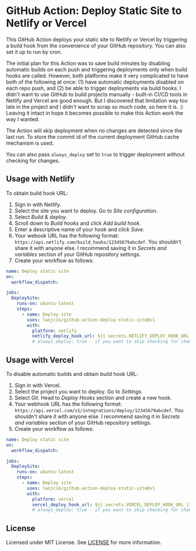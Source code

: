 # GitHub Action: Deploy Static Site to Netlify or Vercel

This GitHub Action deploys your static site to Netlify or Vercel by triggering a build hook from the convenience of your GitHub repository. You can also set it up to run by cron.

The initial plan for this Action was to save build minutes by disabling automatic builds on each push and triggering deployments only when build hooks are called. However, both platforms make it very complicated to have both of the following at once: (1) have automatic deployments disabled on each repo push, and (2) be able to trigger deployments via build hooks. I didn't want to use GitHub to build projects manually - built-in CI/CD tools in Netlify and Vercel are good enough. But I discovered that limitation way too late in the project and I didn't want to scrap so much code, so here it is. :) Leaving it intact in hope it becomes possible to make this Action work the way I wanted.

The Action will skip deployment when no changes are detected since the last run. To store the commit id of the current deployment GitHub cache mechanism is used.

You can also pass `always_deploy` set to `true` to trigger deployment without checking for changes.

## Usage with Netlify

To obtain build hook URL:

1. Sign in with Netlify.
2. Select the site you want to deploy. Go to _Site configuration_.
3. Select _Build & deploy_.
4. Scroll down to _Build hooks_ and click _Add build hook_.
5. Enter a descriptive name of your hook and click _Save_.
6. Your webook URL has the following format: `https://api.netlify.com/build_hooks/12345679abcdef`. You shouldn't share it with anyone else. I recommend saving it in _Secrets and variables_ section of your GitHub repository settings.
7. Create your workflow as follows:

```yaml
name: Deploy static site
on:
  workflow_dispatch:

jobs:
  DeploySite:
    runs-on: ubuntu-latest
    steps:
      - name: Deploy site
        uses: lwojcik/github-action-deploy-static-site@v1
        with:
          platform: netlify
          netlify_deploy_hook_url: ${{ secrets.NETLIFY_DEPLOY_HOOK_URL }}
          # always_deploy: true - if you want to skip checking for changes
```

## Usage with Vercel

To disable automatic builds and obtain build hook URL:

1. Sign in with Vercel.
2. Select the project you want to deploy. Go to _Settings_.
3. Select _Git_. Head to _Deploy Hooks_ section and create a new hook.
4. Your webhook URL has the following format: `https://api.vercel.com/v1/integrations/deploy/12345679abcdef`. You shouldn't share it with anyone else. I recommend saving it in _Secrets and variables_ section of your GitHub repository settings.
5. Create your workflow as follows:

```yaml
name: Deploy static site
on:
  workflow_dispatch:

jobs:
  DeploySite:
    runs-on: ubuntu-latest
    steps:
      - name: Deploy site
        uses: lwojcik/github-action-deploy-static-site@v1
        with:
          platform: vercel
          vercel_deploy_hook_url: ${{ secrets.VERCEL_DEPLOY_HOOK_URL }}
          # always_deploy: true - if you want to skip checking for changes
```

## License

Licensed under MIT License. See [LICENSE](./LICENSE) for more information.
